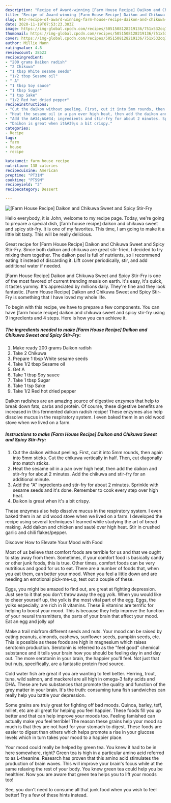 ```yaml
---
description: "Recipe of Award-winning [Farm House Recipe] Daikon and Chikuwa Sweet and Spicy Stir-Fry"
title: "Recipe of Award-winning [Farm House Recipe] Daikon and Chikuwa Sweet and Spicy Stir-Fry"
slug: 943-recipe-of-award-winning-farm-house-recipe-daikon-and-chikuwa-sweet-and-spicy-stir-fry
date: 2020-11-19T07:53:23.303Z
image: https://img-global.cpcdn.com/recipes/5051508128219136/751x532cq70/farm-house-recipe-daikon-and-chikuwa-sweet-and-spicy-stir-fry-recipe-main-photo.jpg
thumbnail: https://img-global.cpcdn.com/recipes/5051508128219136/751x532cq70/farm-house-recipe-daikon-and-chikuwa-sweet-and-spicy-stir-fry-recipe-main-photo.jpg
cover: https://img-global.cpcdn.com/recipes/5051508128219136/751x532cq70/farm-house-recipe-daikon-and-chikuwa-sweet-and-spicy-stir-fry-recipe-main-photo.jpg
author: Millie Mann
ratingvalue: 4.8
reviewcount: 38523
recipeingredient:
- "200 grams Daikon radish"
- "2 Chikuwa"
- "1 tbsp White sesame seeds"
- "1/2 tbsp Sesame oil"
- " A"
- "1 tbsp Soy sauce"
- "1 tbsp Sugar"
- "1 tsp Sake"
- "1/2 Red hot dried pepper"
recipeinstructions:
- "Cut the daikon without peeling. First, cut it into 5mm rounds, then again into 5mm sticks. Cut the chikuwa vertically in half. Then, cut diagonally into match sticks."
- "Heat the sesame oil in a pan over high heat, then add the daikon and stir-fry for about 2 minutes. Add the chikuwa and stir-fry for an additional minute."
- "Add the &#34;A&#34; ingredients and stir-fry for about 2 minutes. Sprinkle with sesame seeds and it&#39;s done. Remember to cook every step over high heat."
- "Daikon is great when it&#39;s a bit crispy."
categories:
- Recipe
tags:
- farm
- house
- recipe

katakunci: farm house recipe 
nutrition: 138 calories
recipecuisine: American
preptime: "PT31M"
cooktime: "PT59M"
recipeyield: "3"
recipecategory: Dessert

---
```



![[Farm House Recipe] Daikon and Chikuwa Sweet and Spicy Stir-Fry](https://img-global.cpcdn.com/recipes/5051508128219136/751x532cq70/farm-house-recipe-daikon-and-chikuwa-sweet-and-spicy-stir-fry-recipe-main-photo.jpg)

Hello everybody, it is John, welcome to my recipe page. Today, we're going to prepare a special dish, [farm house recipe] daikon and chikuwa sweet and spicy stir-fry. It is one of my favorites. This time, I am going to make it a little bit tasty. This will be really delicious.

Great recipe for [Farm House Recipe] Daikon and Chikuwa Sweet and Spicy Stir-Fry. Since both daikon and chikuwa are great stir-fried, I decided to try mixing them together. The daikon peel is full of nutrients, so I recommend eating it instead of discarding it. Lift cover periodically, stir, and add additional water if needed.

[Farm House Recipe] Daikon and Chikuwa Sweet and Spicy Stir-Fry is one of the most favored of current trending meals on earth. It's easy, it's quick, it tastes yummy. It's appreciated by millions daily. They're fine and they look fantastic. [Farm House Recipe] Daikon and Chikuwa Sweet and Spicy Stir-Fry is something that I have loved my whole life.


To begin with this recipe, we have to prepare a few components. You can have [farm house recipe] daikon and chikuwa sweet and spicy stir-fry using 9 ingredients and 4 steps. Here is how you can achieve it.

<!--inarticleads1-->

##### The ingredients needed to make [Farm House Recipe] Daikon and Chikuwa Sweet and Spicy Stir-Fry:

1. Make ready 200 grams Daikon radish
1. Take 2 Chikuwa
1. Prepare 1 tbsp White sesame seeds
1. Take 1/2 tbsp Sesame oil
1. Get  A
1. Take 1 tbsp Soy sauce
1. Take 1 tbsp Sugar
1. Take 1 tsp Sake
1. Take 1/2 Red hot dried pepper


Daikon radishes are an amazing source of digestive enzymes that help to break down fats, carbs and protein. Of course, these digestive benefits are increased in this fermented daikon radish recipe! These enzymes also help dissolve mucus in the respiratory system. I even baked them in an old wood stove when we lived on a farm. 

<!--inarticleads2-->

##### Instructions to make [Farm House Recipe] Daikon and Chikuwa Sweet and Spicy Stir-Fry:

1. Cut the daikon without peeling. First, cut it into 5mm rounds, then again into 5mm sticks. Cut the chikuwa vertically in half. Then, cut diagonally into match sticks.
1. Heat the sesame oil in a pan over high heat, then add the daikon and stir-fry for about 2 minutes. Add the chikuwa and stir-fry for an additional minute.
1. Add the &#34;A&#34; ingredients and stir-fry for about 2 minutes. Sprinkle with sesame seeds and it&#39;s done. Remember to cook every step over high heat.
1. Daikon is great when it&#39;s a bit crispy.


These enzymes also help dissolve mucus in the respiratory system. I even baked them in an old wood stove when we lived on a farm. I developed the recipe using several techniques I learned while studying the art of bread making. Add daikon and chicken and sauté over high heat. Stir in crushed garlic and chili flakes/pepper. 

Discover How to Elevate Your Mood with Food


Most of us believe that comfort foods are terrible for us and that we ought to stay away from them. Sometimes, if your comfort food is basically candy or other junk foods, this is true. Other times, comfort foods can be very nutritious and good for us to eat. There are a number of foods that, when you eat them, can better your mood. When you feel a little down and are needing an emotional pick-me-up, test out a couple of these.

Eggs, you might be amazed to find out, are great at fighting depression. Just see to it that you don't throw away the egg yolk. When you would like to cheer yourself up, the yolk is the most vital part of the egg. Eggs, the yolks especially, are rich in B vitamins. These B vitamins are terrific for helping to boost your mood. This is because they help improve the function of your neural transmitters, the parts of your brain that affect your mood. Eat an egg and jolly up!

Make a trail mixfrom different seeds and nuts. Your mood can be raised by eating peanuts, almonds, cashews, sunflower seeds, pumpkin seeds, etc. This is possible as these foods are high in magnesium which raises serotonin production. Serotonin is referred to as the "feel good" chemical substance and it tells your brain how you should be feeling day in and day out. The more serotonin in your brain, the happier you'll feel. Not just that but nuts, specifically, are a fantastic protein food source.

Cold water fish are great if you are wanting to feel better. Herring, trout, tuna, wild salmon, and mackerel are all high in omega-3 fatty acids and DHA. These are two substances that promote the quality and function of the grey matter in your brain. It's the truth: consuming tuna fish sandwiches can really help you battle your depression. 

Some grains are truly great for fighting off bad moods. Quinoa, barley, teff, millet, etc are all great for helping you feel happier. These foods fill you up better and that can help improve your moods too. Feeling famished can actually make you feel terrible! The reason these grains help your mood so much is that they are not hard for your stomach to digest. These foods are easier to digest than others which helps promote a rise in your glucose levels which in turn takes your mood to a happier place.

Your mood could really be helped by green tea. You knew it had to be in here somewhere, right? Green tea is high in a particular amino acid referred to as L-theanine. Research has proven that this amino acid stimulates the production of brain waves. This will improve your brain's focus while at the same relaxing the rest of your body. You knew green tea could help you be healthier. Now you are aware that green tea helps you to lift your moods too!

See, you don't need to consume all that junk food when you wish to feel better! Try  a few  of  these  hints  instead.

